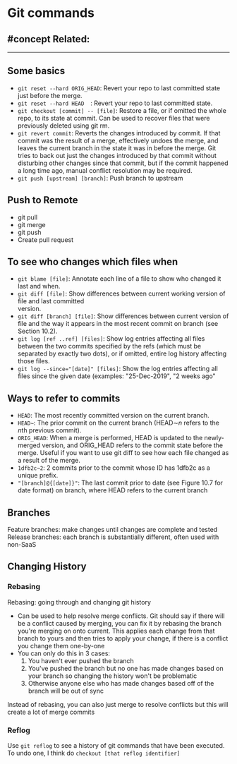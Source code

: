 # Git commands
#concept
**Related:**
-  

---

## Some basics
- `git reset --hard ORIG_HEAD`: Revert your repo to last committed state just before the merge.  
- `git reset --hard HEAD  `: Revert your repo to last committed state.  
- `git checkout [commit] -- [file]`: Restore a file, or if omitted the whole repo, to its state at commit. Can be used to recover files that were previously deleted using git rm.  
- `git revert commit`: Reverts the changes introduced by commit. If that commit was the result of a merge, effectively undoes the merge, and leaves the current branch in the state it was in before the merge. Git tries to back out just the changes introduced by that commit without disturbing other changes since that commit, but if the commit happened a long time ago, manual conflict resolution may be required.
- `git push [upstream] [branch]`: Push branch to upstream


## Push to Remote
- git pull
- git merge
- git push 
- Create pull request

## To see who changes which files when
- `git blame [file]`: Annotate each line of a file to show who changed it last and when.
- `git diff [file]`: Show differences between current working version of file and last committed  
version.  
- `git diff [branch] [file]`: Show differences between current version of file and the way it appears in the most recent commit on branch (see Section 10.2).  
- `git log [ref ..ref] [files]`: Show log entries affecting all files between the two commits specified by the refs (which must be separated by exactly two dots), or if omitted, entire log history affecting those files.  
- `git log --since="[date]" [files]`: Show the log entries affecting all files since the given date (examples: "25-Dec-2019", "2 weeks ago"

## Ways to refer to commits
- `HEAD`: The most recently committed version on the current branch. 
- `HEAD∼`: The prior commit on the current branch (HEAD∼$n$ refers to the $n$th previous commit).  
- `ORIG_HEAD`: When a merge is performed, HEAD is updated to the newly-merged version, and ORIG_HEAD refers to the commit state before the merge. Useful if you want to use git diff to see how each file changed as a result of the merge.  
- `1dfb2c∼2`: 2 commits prior to the commit whose ID has 1dfb2c as a unique prefix.  
- `"[branch]@{[date]}"`: The last commit prior to date (see Figure 10.7 for date format) on branch, where HEAD refers to the current branch

## Branches
Feature branches: make changes until changes are complete and tested
Release branches: each branch is substantially different, often used with non-SaaS

## Changing History
### Rebasing
Rebasing: going through and changing git history
- Can be used to help resolve merge conflicts. Git should say if there will be a conflict caused by merging, you can fix it by rebasing the branch you're merging on onto current. This applies each change from that branch to yours and then tries to apply your change, if there is a conflict you change them one-by-one
- You can only do this in 3 cases:
	1. You haven't ever pushed the branch
	2. You've pushed the branch but no one has made changes based on your branch so changing the history won't be problematic
	3. Otherwise anyone else who has made changes based off of the branch will be out of sync

Instead of rebasing, you can also just merge to resolve conflicts but this will create a lot of merge commits

### Reflog
Use `git reflog` to see a history of git commands that have been executed. To undo one, I think do `checkout [that reflog identifier]` 